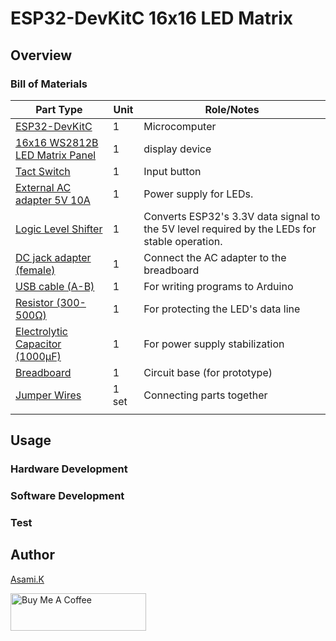 # ESP32-DevKitC 16x16 LED Matrix

## Overview

### Bill of Materials

| Part Type                                                  | Unit  | Role/Notes                                                                                   |
| ---------------------------------------------------------- | ----- | -------------------------------------------------------------------------------------------- |
| [ESP32-DevKitC](https://amzn.to/4jV1hnT)                   | 1     | Microcomputer                                                                                |
| [16x16 WS2812B LED Matrix Panel](https://amzn.to/4ebZCcm)  | 1     | display device                                                                               |
| [Tact Switch](https://amzn.to/3T0gNUF)                     | 1     | Input button                                                                                 |
| [External AC adapter 5V 10A](https://amzn.to/4neewTI)      | 1     | Power supply for LEDs.                                                                       |
| [Logic Level Shifter](https://amzn.to/4eeDyhr)             | 1     | Converts ESP32's 3.3V data signal to the 5V level required by the LEDs for stable operation. |
| [DC jack adapter (female)](https://amzn.to/3IdZI7k)        | 1     | Connect the AC adapter to the breadboard                                                     |
| [USB cable (A-B)](https://amzn.to/407P2xg)                 | 1     | For writing programs to Arduino                                                              |
| [Resistor (300-500Ω)](https://amzn.to/4kMejW2)             | 1     | For protecting the LED's data line                                                           |
| [Electrolytic Capacitor (1000µF)](https://amzn.to/45ZOWLQ) | 1     | For power supply stabilization                                                               |
| [Breadboard](https://amzn.to/40bMzlk)                      | 1     | Circuit base (for prototype)                                                                 |
| [Jumper Wires](https://amzn.to/45voWYC)                    | 1 set | Connecting parts together                                                                    |
|                                                            |       |                                                                                              |

## Usage


### Hardware Development


### Software Development


### Test


## Author

[Asami.K](https://asami.tokyo/)

<a href="https://www.buymeacoffee.com/asamiile" target="_blank"><img src="https://cdn.buymeacoffee.com/buttons/v2/default-yellow.png" alt="Buy Me A Coffee" style="height: 60px !important;width: 217px !important;" ></a>
